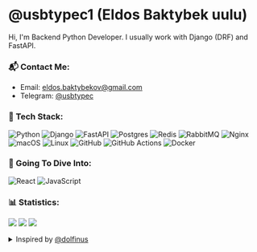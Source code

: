 # @usbtypec1 (Eldos Baktybek uulu)

Hi, I'm Backend Python Developer. I usually work with Django (DRF) and FastAPI.

### 📬 Contact Me:
  - Email: eldos.baktybekov@gmail.com
  - Telegram: [@usbtypec](https://usbtypec.t.me/)

### 📱 Tech Stack:
  ![Python](https://img.shields.io/badge/python-3670A0?style=for-the-badge&logo=python&logoColor=ffdd54)
  ![Django](https://img.shields.io/badge/django-%23092E20.svg?style=for-the-badge&logo=django&logoColor=white)
  ![FastAPI](https://img.shields.io/badge/FastAPI-005571?style=for-the-badge&logo=fastapi)
  ![Postgres](https://img.shields.io/badge/postgres-%23316192.svg?style=for-the-badge&logo=postgresql&logoColor=white)
  ![Redis](https://img.shields.io/badge/redis-%23DD0031.svg?style=for-the-badge&logo=redis&logoColor=white)
  ![RabbitMQ](https://img.shields.io/badge/Rabbitmq-FF6600?style=for-the-badge&logo=rabbitmq&logoColor=white)
  ![Nginx](https://img.shields.io/badge/nginx-%23009639.svg?style=for-the-badge&logo=nginx&logoColor=white)
  ![macOS](https://img.shields.io/badge/mac%20os-000000?style=for-the-badge&logo=macos&logoColor=F0F0F0)
  ![Linux](https://img.shields.io/badge/Linux-FCC624?style=for-the-badge&logo=linux&logoColor=black)
  ![GitHub](https://img.shields.io/badge/github-%23121011.svg?style=for-the-badge&logo=github&logoColor=white)
  ![GitHub Actions](https://img.shields.io/badge/github%20actions-%232671E5.svg?style=for-the-badge&logo=githubactions&logoColor=white)
  ![Docker](https://img.shields.io/badge/docker-%230db7ed.svg?style=for-the-badge&logo=docker&logoColor=white)

### 📲 Going To Dive Into:
  ![React](https://img.shields.io/badge/react-%2320232a.svg?style=for-the-badge&logo=react&logoColor=%2361DAFB)
  ![JavaScript](https://img.shields.io/badge/javascript-%23323330.svg?style=for-the-badge&logo=javascript&logoColor=%23F7DF1E)

### 📊 Statistics:
  ![](http://github-profile-summary-cards.vercel.app/api/cards/profile-details?username=usbtypec1&theme=2077)
  ![](http://github-profile-summary-cards.vercel.app/api/cards/stats?username=usbtypec1&theme=2077)
  ![](http://github-profile-summary-cards.vercel.app/api/cards/productive-time?username=usbtypec1&theme=2077&utcOffset=6)

<details>
  <summary>Inspired by <a href="https://github.com/dolfinus/dolfinus">@dolfinus</a></summary>
</details>
